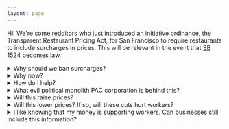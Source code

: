 ```yaml
---
layout: page
---
```


Hi! We're some redditors who just introduced an initiative ordinance, the Transparent Restaurant Pricing Act, for San Francisco to require restaurants to include surcharges in prices. This will be relevant in the event that [SB 1524](https://www.sfchronicle.com/food/restaurants/article/restaurant-junk-fees-exemption-bill-19497214.php) becomes law.


<details>
<summary>Why should we ban surcharges?</summary>
Mandatory surcharges are fundamentally misleading: they make prices look lower than they actually are and make you do a multiplication problem to find out what you need to pay.
</details>

<span class="spacer" />

<details>
<summary>Why now?</summary>

In October 2023, the <a href="https://leginfo.legislature.ca.gov/faces/billTextClient.xhtml?bill_id=202320240SB478">Consumers Legal Remedies Act (SB 478)</a> become law. This banned "drip pricing" (a rising trend in which companies will shift some cost from the price of items into mandatory fees) in California, effective July 1, 2024. But then, in June 2024 — less than a month before the surcharge ban was set to take effect — legislators introduced <a href="https://leginfo.legislature.ca.gov/faces/billNavClient.xhtml?bill_id=202320240SB1524">SB 1524</a>, a last-minute attempt to carve out an exception for restaurants and bars to continue to engage in drip pricing. This measure is intended to close the SB 1524 loophole within San Francisco.

</details>
<span class="spacer" />

<details>
<summary>How do I help?</summary>

* [Contact your state legislators](https://findyourrep.legislature.ca.gov/) and tell them that you oppose SB 1524
* [Join our email list!](/contact)

The petition to put this on the ballot has been submitted to the City Attorney for review but is not yet cleared for circulation.
</details>
<span class="spacer" />

<details>
<summary>What evil political monolith PAC corporation is behind this?</summary>
We’re just like… some guys, you know. That said, if you’re an evil political monolith and want to help us for some reason, please [get in touch](/contact)!
</details>
<span class="spacer" />

<details>
<summary>Will this raise prices?</summary>
Yes, but not really. This will require prices include fees that we are _already paying_. So while nominal prices go up, but effective prices we are paying stay virtually the same.
</details>
<span class="spacer" />

<details>
<summary>Will this lower prices? If so, will these cuts hurt workers? </summary>
No. This does not affect the business constraints in which restaurants operate: they still will be required to provide identical benefits to their workers
</details>
<span class="spacer" />

<details>
<summary>I like knowing that my money is supporting workers. Can businesses still include this information?</summary>
Yes. This ordinance only affects the advertised or listed prices of items. If the restaurant wants to list it on the receipt, they can do so. Consider an example: a current bill may be formatted as

* $100 food items
* $5 SF Mandate Surcharge
* Subtotal: $105
* Taxes: $9.06
* Total: $114.06

This bill could equivalently be formatted:

* $105 food items
* Subtotal: $105
* Taxes: $9.06
* Total: $114.06
* Note: $5 from your bill went towards the Healthy SF Fund (for example). Thank you!

</details>
<span class="spacer" />
